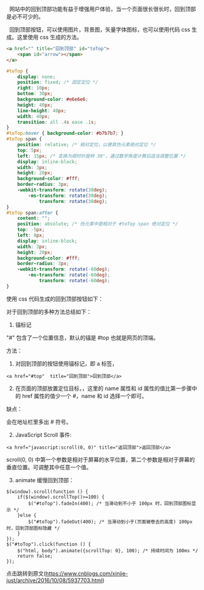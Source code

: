 &nbsp;&nbsp;网站中的回到顶部功能有益于增强用户体验，当一个页面很长很长时，回到顶部是必不可少的。  

&nbsp;&nbsp;回到顶部按钮，可以使用图片，背景图，矢量字体图标，也可以使用代码 css 生成。这里使用 css 生成的方法。  

```html
<a href="" title="回到顶部" id="toTop">
    <span id="arrow"></span>
</a>
```

```CSS
#toTop {
    display: none;
    position: fixed; /* 固定定位 */
    right: 10px;
    bottom: 30px;
    background-color: #e6e6e6;
    height: 40px;
    line-height: 40px;
    width: 40px;
    transition: all .4s ease .1s;
}
#toTop:hover { background-color: #b7b7b7; }
#toTop span {
    position: relative; /* 相对定位，以便其伪元素绝对定位 */
    top: 5px;
    left: 15px; /* 变换为顺时针旋转 30°，通过数学角度计算后适当调整位置 */
    display: inline-block;
    width: 3px;
    height: 20px;
    background-color: #fff;
    border-radius: 3px;
    -webkit-transform: rotate(30deg);
        -ms-transform: rotate(30deg);
            transform: rotate(30deg);
}
#toTop span:after {
    content: "";
    position: absolute; /* 伪元素中是相对于 #toTop span 绝对定位 */
    top: -5px;
    left: 8px;
    display: inline-block;
    width: 3px;
    height: 20px;
    background-color: #fff;
    border-radius: 3px;
    -webkit-transform: rotate(-60deg);
        -ms-transform: rotate(-60deg);
            transform: rotate(-60deg);
}
```
使用 css 代码生成的回到顶部按钮如下：


对于回到顶部的多种方法总结如下：

1. 锚标记

"#" 包含了一个位置信息，默认的锚是 #top 也就是网页的顶端。

方法：

1. 对回到顶部的按钮使用锚标记，即 a 标签，
```
<a href="#top"  title="回到顶部">回到顶部</a>
```
2. 在页面的顶部放置定位目标，<a name="top" id="top"></a>，这里的 name 属性和 id 属性的值比第一步骤中的 href 属性的值少一个 #，name 和 id 选择一个即可。

缺点：

会在地址栏里多出 # 符号。

2. JavaScript Scroll 事件:
```
<a href="javascript:scroll(0, 0)" title="返回顶部">返回顶部</a>
```
scroll(0, 0) 中第一个参数是相对于屏幕的水平位置，第二个参数是相对于屏幕的垂直位置。可调整其中任意一个值。  

3. animate 缓慢回到顶部：
```
$(window).scroll(function () {
    if($(window).scrollTop()>=100) {
        $("#toTop").fadeIn(400); /* 当滑动到不小于 100px 时，回到顶部图标显示 */
    }else {
        $("#toTop").fadeOut(400); /* 当滑动到小于(页面被卷去的高度) 100px 时，回到顶部图标隐藏 */
    }
});
$("#toTop").click(function () { 
    $("html, body").animate({scrollTop: 0}, 100); /* 持续时间为 100ms */
    return false;
});
```
  
点击跳转到原文(https://www.cnblogs.com/xinjie-just/archive/2016/10/08/5937703.html)
